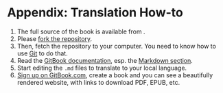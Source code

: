# Appendix: Translation How-to

1. The full source of the book is available from .
2. Please [fork the repository](https://help.github.com/articles/fork-a-repo).
3. Then, fetch the repository to your computer. You need to know how to use [Git](http://www.git-scm.com) to do that.
4. Read the [GitBook documentation](https://help.gitbook.com), esp. the [Markdown section](https://help.gitbook.com/format/markdown.html).
5. Start editing the `.md` files to translate to your local language.
6. [Sign up on GitBook.com](https://www.gitbook.com), create a book and you can see a beautifully rendered website, with links to download PDF, EPUB, etc.

